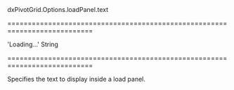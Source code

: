 <!--id-->dxPivotGrid.Options.loadPanel.text<!--/id-->
===========================================================================
<!--default-->'Loading...'<!--/default-->
<!--type-->String<!--/type-->
===========================================================================

<!--shortDescription-->
Specifies the text to display inside a load panel.
<!--/shortDescription-->

<!--fullDescription-->

<!--/fullDescription-->